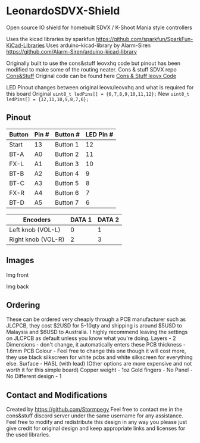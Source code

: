 # LeonardoSDVX-Shield

Open source IO shield for homebuilt SDVX / K-Shoot Mania style controllers


Uses the kicad libraries by sparkfun 
https://github.com/sparkfun/SparkFun-KiCad-Libraries
Uses arduino-kicad-library by Alarm-Siren
https://github.com/Alarm-Siren/arduino-kicad-library

Originally built to use the cons&stuff leovxhq code but pinout has been modified to make some of the routing neater.
Cons & stuff SDVX repo
[Cons&Stuff](https://consandstuff.github.io/rhythmcons/sound-voltex/sdvx-normal/)
Original code can be found here
[Cons & Stuff leovx Code](ttps://github.com/consandstuff/sdvx-diy/tree/master/code%20Leonardo/Arduino%20Leonardo)

LED Pinout changes between original leovx/leovxhq and what is required for this board
Original
`uint8_t ledPins[] = {6,7,8,9,10,11,12};`
New
`uint8_t ledPins[] = {12,11,10,9,8,7,6};`

## Pinout

|Button	| Pin # | Button # | LED Pin # |
|-------|-------|----------|-----------|
|Start	| 13 | Button 1 |  12 |
|BT-A	| A0 | Button 2 | 11 |
|FX-L	| A1 | Button 3 | 10 |
|BT-B	| A2 | Button 4 | 9 |
|BT-C	| A3 | Button 5 | 8 |
|FX-R	| A4 | Button 6 | 7 |
|BT-D	| A5 | Button 7 | 6 |

Encoders | DATA 1 | DATA 2 |
|--------|--------|--------|
|Left knob  (VOL-L) | 0 | 1 |
|Right knob (VOL-R) | 2 | 3 |

## Images

Img front

Img back

## Ordering
These can be ordered very cheaply through a PCB manufacturer such as JLCPCB, they cost $2USD for 5-10qty and shipping is around $5USD to Malaysia and $6USD to Australia.
I highly recommend leaving the settings on JLCPCB as default unless you know what you're doing.
Layers - 2
Dimensions - don't change, it automatically enters these
PCB thickness - 1.6mm
PCB Colour - Feel free to change this one though it will cost more, they use black silkscreen for white pcbs and white silkscreen for everything else.
Surface - HASL (with lead) (Other options are more expensive and not worth it for this simple board)
Copper weight - 1oz
Gold fingers - No
Panel - No
Different design - 1

## Contact and Modifications
Created by https://github.com/Stormpegy
Feel free to contact me in the cons&stuff discord server under the same username for any assistance.
Feel free to modify and redistribute this design in any way you please just give credit for original design and keep appropriate links and licenses for the used libraries.



